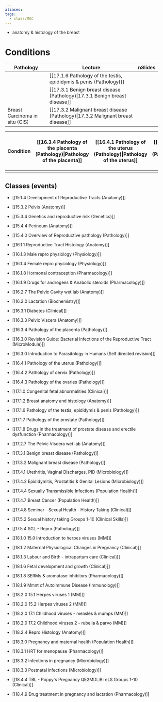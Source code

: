 ```yaml
---
aliases:
tags:
  - class/MOC
---
```



- anatomy & histology of the breast

# Conditions

| Pathology                      | Lecture                                                                          | nSlides |
| ------------------------------ | -------------------------------------------------------------------------------- | ------- |
|                                | [[17.1.6 Pathology of the testis, epididymis & penis (Pathology)]]               |         |
|                                | [[17.3.1 Benign breast disease (Pathology)\|17.3.1 Benign breast disease]]       |         |
| Breast Carcinoma in situ (CIS) | [[17.3.2 Malignant breast disease (Pathology)\|17.3.2 Malignant breast disease]] |         |

| Condition | [[16.3.4 Pathology of the placenta (Pathology)\|Pathology of the placenta]] | [[16.4.1 Pathology of the uterus (Pathology)\|Pathology of the uterus]] | [[16.4.2 Pathology of cervix (Pathology)\|Pathology of cervix]] | [[16.4.3 Pathology of the ovaries (Pathology)\|Pathology of the ovaries]] | [[17.1.6 Pathology of the testis, epididymis & penis (Pathology)\|Pathology of the testis, epididymis & penis]] | [[17.1.7 Pathology of the prostate (Pathology)\|Pathology of the prostate]] | [[17.3.1 Benign breast disease (Pathology)\|Benign breast disease]] | [[17.3.2 Malignant breast disease (Pathology)\|Malignant breast disease]] |
| --------- | --------------------------------------------------------------------------- | ----------------------------------------------------------------------- | --------------------------------------------------------------- | ------------------------------------------------------------------------- | --------------------------------------------------------------------------------------------------------------- | --------------------------------------------------------------------------- | ------------------------------------------------------------------- | ------------------------------------------------------------------------- |
|           |                                                                             |                                                                         |                                                                 |                                                                           |                                                                                                                 |                                                                             |                                                                     |                                                                           |



## Classes (events)
- [[15.1.4 Development of Reproductive Tracts (Anatomy)]]
- [[15.3.2 Pelvis (Anatomy)]]
- [[15.3.4 Genetics and reproductive risk (Genetics)]]
- [[15.4.4 Perineum (Anatomy)]]
- [[15.4.0 Overview of Reproductive pathology (Pathology)]]
- [[16.1.1 Reproductive Tract Histology (Anatomy)]]
- [[16.1.3 Male repro physiology (Physiology)]]
- [[16.1.4 Female repro physiology (Physiology)]]
- [[16.1.8 Hormonal contraception (Pharmacology)]]
- [[16.1.9 Drugs for androgens & Anabolic steroids (Pharmacology)]]
- [[16.2.7 The Pelvic Cavity wet lab (Anatomy)]]
- [[16.2.0 Lactation (Biochemistry)]]
- [[16.3.1 Diabetes (Clinical)]]
- [[16.3.3 Pelvic Viscera (Anatomy)]]
- [[16.3.4 Pathology of the placenta (Pathology)]]
- [[16.3.0 Revision Guide: Bacterial Infections of the Reproductive Tract (MicroModule)]]
- [[16.3.0 Introduction to Parasitology in Humans (Self directed revision)]]
- [[16.4.1 Pathology of the uterus (Pathology)]]
- [[16.4.2 Pathology of cervix (Pathology)]]
- [[16.4.3 Pathology of the ovaries (Pathology)]]

- [[17.1.0 Congenital fetal abnormalities (Clinical)]]
- [[17.1.2 Breast anatomy and histology (Anatomy)]]
- [[17.1.6 Pathology of the testis, epididymis & penis (Pathology)]]
- [[17.1.7 Pathology of the prostate (Pathology)]]
- [[17.1.8 Drugs in the treatment of prostate disease and erectile dysfunction (Pharmacology)]]
- [[17.2.7 The Pelvic Viscera wet lab (Anatomy)]]
- [[17.3.1 Benign breast disease (Pathology)]]
- [[17.3.2 Malignant breast disease (Pathology)]]
- [[17.4.1 Urethritis, Vaginal Discharges, PID (Microbiology)]]
- [[17.4.2 Epididymitis, Prostatitis & Genital Lesions (Microbiology)]]
- [[17.4.4 Sexually Transmissible Infections (Population Health)]]
- [[17.4.7 Breast Cancer (Population Health)]]
- [[17.4.8 Seminar - Sexual Health - History Taking (Clinical)]]
- [[17.5.2 Sexual history taking Groups 1-10 (Clinical Skills)]]
- [[17.5.4 SGL - Repro (Pathology)]]
- [[18.1.0 15.0 Introduction to herpes viruses (MM)]]
- [[18.1.2 Maternal Physiological Changes in Pregnancy (Clinical)]]
- [[18.1.3 Labour and Birth - intrapartum care (Clinical)]]
- [[18.1.6 Fetal development and growth (Clinical)]]
- [[18.1.8 SERMs & aromatase inhibitors (Pharmacology)]]
- [[18.1.9 Mmnt of Autoimmune Disease (Immunology)]]
- [[18.2.0 15.1 Herpes viruses 1 (MM)]]
- [[18.2.0 15.2 Herpes viruses 2 (MM)]]
- [[18.2.0 17.1 Childhood viruses - measles & mumps (MM)]]
- [[18.2.0 17.2 Childhood viruses 2 - rubella & parvo (MM)]]
- [[18.2.4 Repro Histology (Anatomy)]]
- [[18.3.0 Pregnancy and maternal health (Population Health)]]
- [[18.3.1 HRT for menopause (Pharmacology)]]
- [[18.3.2 Infections in pregnancy (Microbiology)]]
- [[18.3.3 Postnatal infections (Microbiology)]]
- [[18.4.4 TBL - Poppy's Pregnancy QE2MDLIB: eLS Groups 1-10 (Clinical)]]
- [[18.4.9 Drug treatment in pregnancy and lactation (Pharmacology)]]